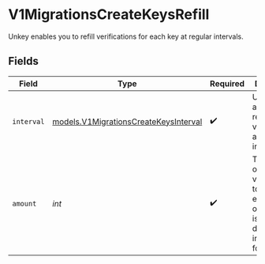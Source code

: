 # V1MigrationsCreateKeysRefill

Unkey enables you to refill verifications for each key at regular intervals.


## Fields

| Field                                                                                              | Type                                                                                               | Required                                                                                           | Description                                                                                        |
| -------------------------------------------------------------------------------------------------- | -------------------------------------------------------------------------------------------------- | -------------------------------------------------------------------------------------------------- | -------------------------------------------------------------------------------------------------- |
| `interval`                                                                                         | [models.V1MigrationsCreateKeysInterval](../models/v1migrationscreatekeysinterval.md)               | :heavy_check_mark:                                                                                 | Unkey will automatically refill verifications at the set interval.                                 |
| `amount`                                                                                           | *int*                                                                                              | :heavy_check_mark:                                                                                 | The number of verifications to refill for each occurrence is determined individually for each key. |